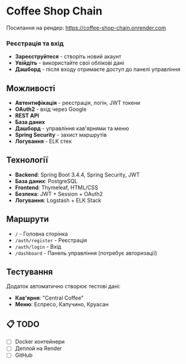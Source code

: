 # Coffee Shop Chain 

Посилання на рендер:
https://coffee-shop-chain.onrender.com


### Реєстрація та вхід
- **Зареєструйтеся** - створіть новий акаунт
- **Увійдіть** - використайте свої облікові дані
- **Дашборд** - після входу отримаєте доступ до панелі управління

##  Можливості

-  **Автентифікація** - реєстрація, логін, JWT токени
-  **OAuth2** - вхід через Google
-  **REST API** 
-  **База даних** 
-  **Дашборд** - управління кав'ярнями та меню
-  **Spring Security** - захист маршрутів
-  **Логування** - ELK стек 

##  Технології

- **Backend**: Spring Boot 3.4.4, Spring Security, JWT
- **База даних**:  PostgreSQL 
- **Frontend**: Thymeleaf, HTML/CSS
- **Безпека**: JWT + Session + OAuth2
- **Логування**: Logstash + ELK Stack

## Маршрути

- `/` - Головна сторінка
- `/auth/register` - Реєстрація
- `/auth/login` - Вхід
- `/dashboard` - Панель управління (потребує авторизації)

##  Тестування

Додаток автоматично створює тестові дані:
- **Кав'ярня**: "Central Coffee"
- **Меню**: Еспресо, Капучино, Круасан


## 📋 TODO

- [ ] Docker контейнери
- [ ] Деплой на Render
- [ ] GitHub 
